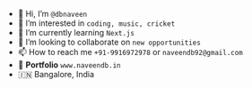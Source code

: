 - 👋 Hi, I’m `@dbnaveen`
- 👀 I’m interested in `coding, music, cricket`
- 🌱 I’m currently learning `Next.js`
- 💞️ I’m looking to collaborate on `new opportunities`
- 📫 How to reach me `+91-9916972978` or `naveendb92@gmail.com`
- 🔗 **Portfolio** `www.naveendb.in`
- 🇮🇳 Bangalore, India

<!---
dbnaveen/dbnaveen is a ✨ special ✨ repository because its `README.md` (this file) appears on your GitHub profile.
You can click the Preview link to take a look at your changes.
--->
